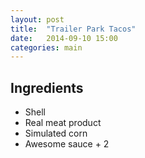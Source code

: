 ```yaml
---
layout: post
title:  "Trailer Park Tacos"
date:   2014-09-10 15:00
categories: main
---
```




## Ingredients
- Shell
- Real meat product
- Simulated corn
- Awesome sauce + 2
